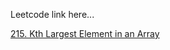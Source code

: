 Leetcode link here...

[215. Kth Largest Element in an Array](https://leetcode.com/problems/kth-largest-element-in-an-array/)

